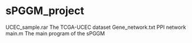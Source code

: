# sPGGM_project
UCEC_sample.rar  The TCGA-UCEC dataset
Gene_network.txt  PPI network
main.m  The main program of the sPGGM
